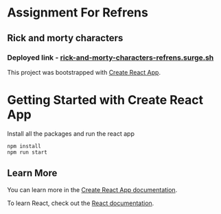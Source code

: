 # Assignment For Refrens

## Rick and morty characters

### Deployed link - [rick-and-morty-characters-refrens.surge.sh](https://rick-and-morty-characters-refrens.surge.sh/)

This project was bootstrapped with [Create React App](https://github.com/facebook/create-react-app).

# Getting Started with Create React App

Install all the packages and run the react app

```
npm install
npm run start
```

## Learn More

You can learn more in the [Create React App documentation](https://facebook.github.io/create-react-app/docs/getting-started).

To learn React, check out the [React documentation](https://reactjs.org/).
